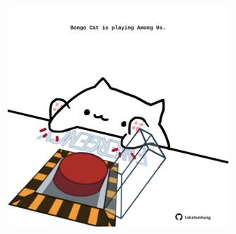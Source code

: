 <!-- built at 27/01/2023, 09:01:13 UTC -->
<p align="center">
  <img width="500" height="500" src="./ReadmeImage.svg">
</p>
